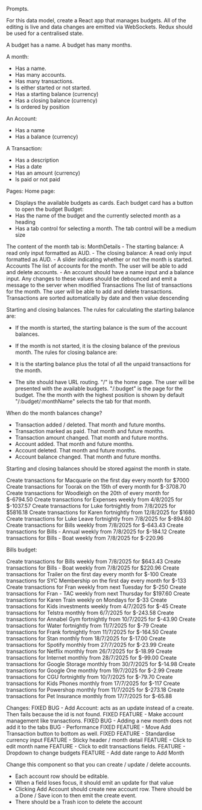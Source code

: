 Prompts.

For this data model, create a React app that manages budgets. All of the editing is live and data changes are emitted via WebSockets. Redux should be used for a centralised state.

A budget has a name.
A budget has many months.

A month:
- Has a name.
- Has many accounts.
- Has many transactions.
- Is either started or not started.
- Has a starting balance (currency)
- Has a closing balance (currency)
- Is ordered by position

An Account:
- Has a name
- Has a balance (currency)

A Transaction:
- Has a description
- Has a date
- Has an amount (currency)
- Is paid or not paid

Pages:
  Home page:
  - Displays the available budgets as cards. Each budget card has a button to open the budget
  Budget:
  - Has the name of the budget and the currently selected month as a heading
  - Has a tab control for selecting a month. The tab control will be a medium size
  
The content of the month tab is:
  MonthDetails
    - The starting balance: A read only input formatted as AUD.
    - The closing balance: A read only input formatted as AUD.
    - A slider indicating whether or not the month is started.
  Accounts
    The list of accounts for the month. The user will be able to add and delete accounts.
    - An account should have a name input and a balance input. Any changes to these values should be debounced and emit a message to the server when modified
  Transactions
    The list of transactions for the month. The user will be able to add and delete transactions.
    Transactions are sorted automatically by date and then value descending

Starting and closing balances.
The rules for calculating the starting balance are:
- If the month is started, the starting balance is the sum of the account balances.
- If the month is not started, it is the closing balance of the previous month.
The rules for closing balance are:
- It is the starting balance plus the total of all the unpaid transactions for the month.

- The site should have URL routing.
"/" is the home page. The user will be presented with the available budgets.
"/:budget" is the page for the budget. The the month with the highest position is shown by default
"/:budget/:monthName" selects the tab for that month.



When do the month balances change?
- Transaction added / deleted. That month and future months.
- Transaction marked as paid. That month and future months.
- Transaction amount changed. That month and future months.
- Account added. That month and future months.
- Account deleted. That month and future months.
- Account balance changed. That month and future months.

Starting and closing balances should be stored against the month in state.


 

Create transactions for Macquarie on the first day every month for $7000
Create transactions for Toorak on the 15th of every month for $-3708.70
Create transactions for Woodleigh on the 20th of every month for $-6794.50
Create transactions for Expenses weekly from 4/8/2025 for $-1037.57
Create transactions for Luke fortnightly from 7/8/2025 for $5816.18
Create transactions for Karen fortnightly from 12/8/2025 for $1680
Create transactions for Luke Leave fortnightly from 7/8/2025 for $-894.80
Create transactions for Bills weekly from 7/8/2025 for $-643.43
Create transactions for Bills - Annual weekly from 7/8/2025 for $-184.12
Create transactions for Bills - Boat weekly from 7/8/2025 for $-220.96


Bills budget:

Create transactions for Bills weekly from 7/8/2025 for $643.43
Create transactions for Bills - Boat weekly from 7/8/2025 for $220.96
Create transactions for Trailer on the first day every month for $-100
Create transactions for SYC Membership on the first day every month for $-133
Create transactions for Fran weekly from next Tuesday for $-250
Create transactions for Fran - TAC weekly from next Thursday for $197.60
Create transactions for Karen Train weekly on Mondays for $-33
Create transactions for Kids investments weekly from 4/7/2025 for $-45
Create transactions for Telstra monthly from 6/7/2025 for $-243.58
Create transactions for Annabel Gym fortnightly from 10/7/2025 for $-43.90
Create transactions for Water fortnightly from 11/7/2025 for $-79
Create transactions for Frank fortnightly from 11/7/2025 for $-164.50
Create transactions for Stan monthly from 18/7/2025 for $-17.00
Create transactions for Spotify monthly from 27/7/2025 for $-23.99
Create transactions for Netflix monthly from 26/7/2025 for $-18.99
Create transactions for Internet monthly from 28/7/2025 for $-99.00
Create transactions for Google Storage monthly from 30/7/2025 for $-14.98
Create transactions for Google One monthly from 19/7/2025 for $-2.99
Create transactions for CGU fortnightly from 10/7/2025 for $-79.70
Create transactions for Kids Phones monthly from 17/7/2025 for $-117
Create transactions for Powershop monthly from 11/7/2025 for $-273.18
Create transactions for Pet Insurance monthly from 17/7/2025 for $-65.88


Changes:
FIXED BUG -     Add Account: acts as an update instead of a create. Then fails because the id is not found.
FIXED FEATURE - Make account management like transactions.
FIXED BUG -     Adding a new month does not add it to the tabs
      BUG -     Performance
FIXED FEATURE - Move Add Transaction button to bottom as well.
FIXED FEATURE - Standardise currency input
      FEATURE - Sticky header / month detail
      FEATURE - Click to edit month name
      FEATURE - Click to edit transactions fields.
      FEATURE - Dropdown to change budgets
      FEATURE - Add date range to Add Month

Change this component so that you can create / update / delete accounts.
- Each account row should be editable.
- When a field loses focus, it should emit an update for that value
- Clicking Add Account should create new account row. There should be a Done / Save icon to then emit the create event.
- There should be a Trash icon to delete the account



